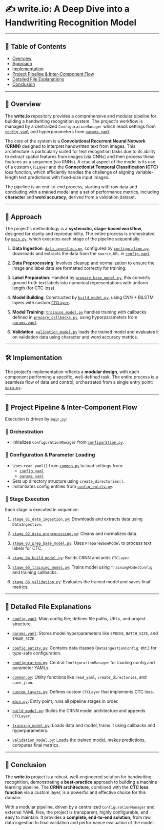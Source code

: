# ✍️ write.io: A Deep Dive into a Handwriting Recognition Model

---

## 📑 Table of Contents

- [Overview](#overview)
- [Approach](#approach)
- [Implementation](#implementation)
- [Project Pipeline & Inter-Component Flow](#project-pipeline--inter-component-flow)
- [Detailed File Explanations](#detailed-file-explanations)
- [Conclusion](#conclusion)

---

## 📘 Overview

The **write.io** repository provides a comprehensive and modular pipeline for building a handwriting recognition system. The project's workflow is managed by a centralized `ConfigurationManager` which reads settings from [`config.yaml`](config.yaml) and hyperparameters from [`params.yaml`](params.yaml).

The core of the system is a **Convolutional Recurrent Neural Network (CRNN)** designed to interpret handwritten text from images. This architecture is particularly suited for text recognition tasks due to its ability to extract spatial features from images (via CNNs) and then process these features as a sequence (via RNNs). A crucial aspect of the model is its use of a custom [`CTCLayer`](custom_layers.py) and the **Connectionist Temporal Classification (CTC)** loss function, which efficiently handles the challenge of aligning variable-length text predictions with fixed-size input images. 

The pipeline is an end-to-end process, starting with raw data and concluding with a trained model and a set of performance metrics, including **character** and **word accuracy**, derived from a validation dataset.

---

## 🚦 Approach

The project's methodology is a **systematic, stage-based workflow**, designed for clarity and reproducibility. The entire process is orchestrated by [`main.py`](main.py), which executes each stage of the pipeline sequentially:

1. **Data Ingestion**: [`data_ingestion.py`](data_ingestion.py), configured by [`configuration.py`](configuration.py), downloads and extracts the data from the `source_URL` in [`config.yaml`](config.yaml).

2. **Data Preprocessing**: Involves cleanup and normalization to ensure the image and label data are formatted correctly for training.

3. **Label Preparation**: Handled by [`prepare_base_model.py`](prepare_base_model.py), this converts ground truth text labels into numerical representations with uniform length (for CTC loss).

4. **Model Building**: Constructed by [`build_model.py`](build_model.py), using CNN + BiLSTM layers with custom [`CTCLayer`](custom_layers.py).

5. **Model Training**: [`training_model.py`](training_model.py) handles training with callbacks defined in [`prepare_callbacks.py`](prepare_callbacks.py), using hyperparameters from [`params.yaml`](params.yaml).

6. **Validation**: [`validation_model.py`](validation_model.py) loads the trained model and evaluates it on validation data using character and word accuracy metrics.

---

## 🛠 Implementation

The project’s implementation reflects a **modular design**, with each component performing a specific, well-defined task. The entire process is a seamless flow of data and control, orchestrated from a single entry point: [`main.py`](main.py).

---

## 🔁 Project Pipeline & Inter-Component Flow

Execution is driven by [`main.py`](main.py):

### 📌 Orchestration
- Initializes `ConfigurationManager` from [`configuration.py`](configuration.py).

### 📌 Configuration & Parameter Loading
- Uses `read_yaml()` from [`common.py`](common.py) to load settings from:
  - [`config.yaml`](config.yaml)
  - [`params.yaml`](params.yaml)
- Sets up directory structure using `create_directories()`.
- Instantiates config entities from [`config_entity.py`](config_entity.py).

### 📌 Stage Execution

Each stage is executed in sequence:

1. [`stage_01_data_ingestion.py`](stage_01_data_ingestion.py): Downloads and extracts data using `DataIngestion`.

2. [`stage_02_data_preprocessing.py`](stage_02_data_preprocessing.py): Cleans and normalizes data.

3. [`stage_03_prep_base_model.py`](stage_03_prep_base_model.py): Uses `PrepareBaseModel` to process text labels for CTC.

4. [`stage_04_build_model.py`](stage_04_build_model.py): Builds CRNN and adds `CTCLayer`.

5. [`stage_05_training_model.py`](stage_05_training_model.py): Trains model using `TrainingModelConfig` and training callbacks.

6. [`stage_06_validation.py`](stage_06_validation.py): Evaluates the trained model and saves final metrics.

---

## 📂 Detailed File Explanations

- [`config.yaml`](config.yaml): Main config file; defines file paths, URLs, and project structure.

- [`params.yaml`](params.yaml): Stores model hyperparameters like `EPOCHS`, `BATCH_SIZE`, and `IMAGE_SIZE`.

- [`config_entity.py`](config_entity.py): Contains data classes (`DataIngestionConfig`, etc.) for type-safe configuration.

- [`configuration.py`](configuration.py): Central `ConfigurationManager` for loading config and parameter YAMLs.

- [`common.py`](common.py): Utility functions like `read_yaml`, `create_directories`, and `save_json`.

- [`custom_layers.py`](custom_layers.py): Defines custom `CTCLayer` that implements CTC loss.

- [`main.py`](main.py): Entry point; runs all pipeline stages in order.

- [`build_model.py`](build_model.py): Builds the CRNN model architecture and appends `CTCLayer`.

- [`training_model.py`](training_model.py): Loads data and model, trains it using callbacks and hyperparameters.

- [`validation_model.py`](validation_model.py): Loads the trained model, makes predictions, computes final metrics.

---

## 🧾 Conclusion

The **write.io** project is a robust, well-engineered solution for handwriting recognition, demonstrating a **best-practice** approach to building a machine learning pipeline. The **CRNN architecture**, combined with the **CTC loss function** via a custom layer, is a powerful and effective choice for this domain.

With a modular pipeline, driven by a centralized `ConfigurationManager` and external YAML files, the project is transparent, highly configurable, and easy to maintain. It provides a **complete, end-to-end solution**, from raw data ingestion to final validation and performance evaluation of the model.
